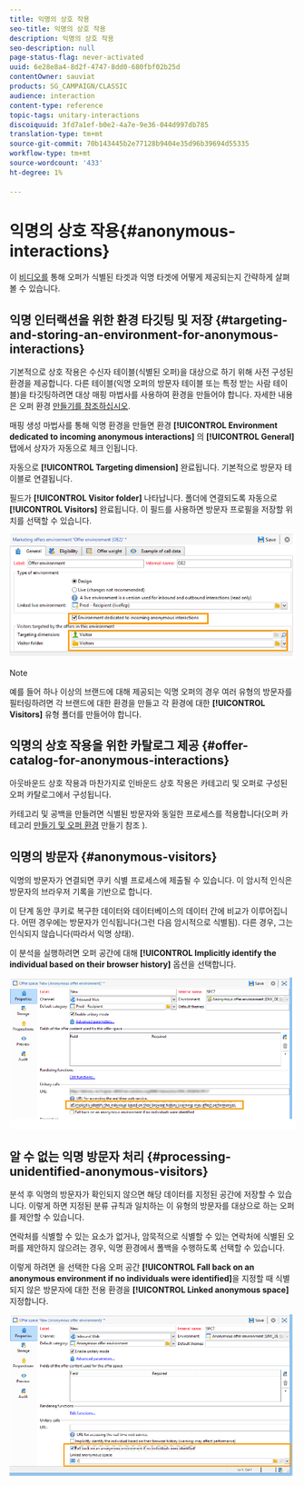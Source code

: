 ```yaml
---
title: 익명의 상호 작용
seo-title: 익명의 상호 작용
description: 익명의 상호 작용
seo-description: null
page-status-flag: never-activated
uuid: 6e28e8a4-8d2f-4747-8dd0-680fbf02b25d
contentOwner: sauviat
products: SG_CAMPAIGN/CLASSIC
audience: interaction
content-type: reference
topic-tags: unitary-interactions
discoiquuid: 3fd7a1ef-b0e2-4a7e-9e36-044d997db785
translation-type: tm+mt
source-git-commit: 70b143445b2e77128b9404e35d96b39694d55335
workflow-type: tm+mt
source-wordcount: '433'
ht-degree: 1%

---
```



# 익명의 상호 작용{#anonymous-interactions}

이 [비디오를](https://helpx.adobe.com/campaign/classic/how-to/indetified-and-anonymous-interaction-in-acv6.html?playlist=/ccx/v1/collection/product/campaign/classic/segment/digital-marketers/explevel/intermediate/applaunch/get-started/collection.ccx.js&amp;ref=helpx.adobe.com) 통해 오퍼가 식별된 타겟과 익명 타겟에 어떻게 제공되는지 간략하게 살펴볼 수 있습니다.

## 익명 인터랙션을 위한 환경 타깃팅 및 저장 {#targeting-and-storing-an-environment-for-anonymous-interactions}

기본적으로 상호 작용은 수신자 테이블(식별된 오퍼)을 대상으로 하기 위해 사전 구성된 환경을 제공합니다. 다른 테이블(익명 오퍼의 방문자 테이블 또는 특정 받는 사람 테이블)을 타깃팅하려면 대상 매핑 마법사를 사용하여 환경을 만들어야 합니다. 자세한 내용은 오퍼 환경 [만들기를 참조하십시오](../../interaction/using/live-design-environments.md#creating-an-offer-environment).

매핑 생성 마법사를 통해 익명 환경을 만들면 환경 **[!UICONTROL Environment dedicated to incoming anonymous interactions]** 의 **[!UICONTROL General]** 탭에서 상자가 자동으로 체크 인됩니다.

자동으로 **[!UICONTROL Targeting dimension]** 완료됩니다. 기본적으로 방문자 테이블로 연결됩니다.

필드가 **[!UICONTROL Visitor folder]** 나타납니다. 폴더에 연결되도록 자동으로 **[!UICONTROL Visitors]** 완료됩니다. 이 필드를 사용하면 방문자 프로필을 저장할 위치를 선택할 수 있습니다.

![](assets/anonymous_environment_option.png)

>[!NOTE]
>
>예를 들어 하나 이상의 브랜드에 대해 제공되는 익명 오퍼의 경우 여러 유형의 방문자를 필터링하려면 각 브랜드에 대한 환경을 만들고 각 환경에 대한 **[!UICONTROL Visitors]** 유형 폴더를 만들어야 합니다.

## 익명의 상호 작용을 위한 카탈로그 제공 {#offer-catalog-for-anonymous-interactions}

아웃바운드 상호 작용과 마찬가지로 인바운드 상호 작용은 카테고리 및 오퍼로 구성된 오퍼 카탈로그에서 구성됩니다.

카테고리 및 공백을 만들려면 식별된 방문자와 동일한 프로세스를 적용합니다(오퍼 카테고리 [만들기 및 오퍼 환경](../../interaction/using/creating-offer-categories.md) 만들기 참조 [](../../interaction/using/live-design-environments.md#creating-an-offer-environment)).

## 익명의 방문자 {#anonymous-visitors}

익명의 방문자가 연결되면 쿠키 식별 프로세스에 제출될 수 있습니다. 이 암시적 인식은 방문자의 브라우저 기록을 기반으로 합니다.

이 단계 동안 쿠키로 복구한 데이터와 데이터베이스의 데이터 간에 비교가 이루어집니다. 어떤 경우에는 방문자가 인식됩니다(그런 다음 암시적으로 식별됨). 다른 경우, 그는 인식되지 않습니다(따라서 익명 상태).

이 분석을 실행하려면 오퍼 공간에 대해 **[!UICONTROL Implicitly identify the individual based on their browser history]** 옵션을 선택합니다.

![](assets/identification_anonymous_visitors.png)

## 알 수 없는 익명 방문자 처리 {#processing-unidentified-anonymous-visitors}

분석 후 익명의 방문자가 확인되지 않으면 해당 데이터를 지정된 공간에 저장할 수 있습니다. 이렇게 하면 지정된 분류 규칙과 일치하는 이 유형의 방문자를 대상으로 하는 오퍼를 제안할 수 있습니다.

연락처를 식별할 수 있는 요소가 없거나, 암묵적으로 식별할 수 있는 연락처에 식별된 오퍼를 제안하지 않으려는 경우, 익명 환경에서 폴백을 수행하도록 선택할 수 있습니다.

이렇게 하려면 을 선택한 다음 오퍼 공간 **[!UICONTROL Fall back on an anonymous environment if no individuals were identified]**&#x200B;을 지정할 때 식별되지 않은 방문자에 대한 전용 환경을 **[!UICONTROL Linked anonymous space]** 지정합니다.

![](assets/anonymous_to_anonymous_environment.png)

